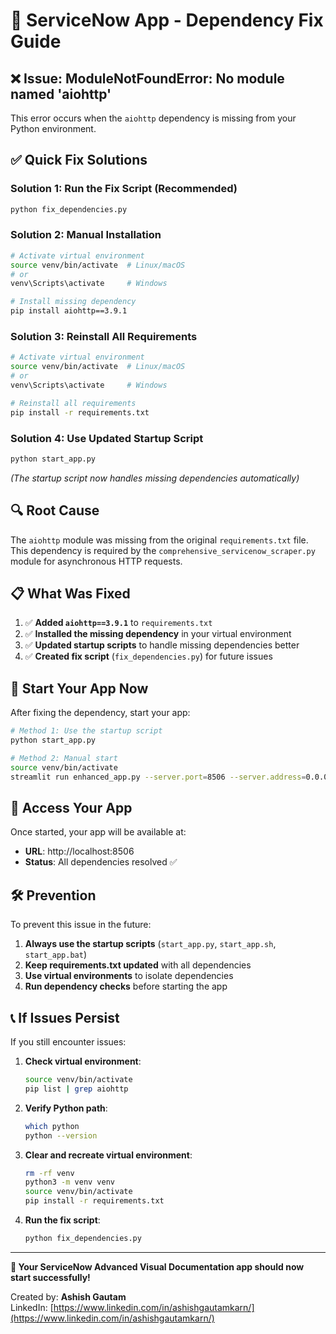 # 🔧 ServiceNow App - Dependency Fix Guide

## ❌ **Issue**: ModuleNotFoundError: No module named 'aiohttp'

This error occurs when the `aiohttp` dependency is missing from your Python environment.

## ✅ **Quick Fix Solutions**

### **Solution 1: Run the Fix Script (Recommended)**
```bash
python fix_dependencies.py
```

### **Solution 2: Manual Installation**
```bash
# Activate virtual environment
source venv/bin/activate  # Linux/macOS
# or
venv\Scripts\activate     # Windows

# Install missing dependency
pip install aiohttp==3.9.1
```

### **Solution 3: Reinstall All Requirements**
```bash
# Activate virtual environment
source venv/bin/activate  # Linux/macOS
# or
venv\Scripts\activate     # Windows

# Reinstall all requirements
pip install -r requirements.txt
```

### **Solution 4: Use Updated Startup Script**
```bash
python start_app.py
```
*(The startup script now handles missing dependencies automatically)*

## 🔍 **Root Cause**

The `aiohttp` module was missing from the original `requirements.txt` file. This dependency is required by the `comprehensive_servicenow_scraper.py` module for asynchronous HTTP requests.

## 📋 **What Was Fixed**

1. ✅ **Added `aiohttp==3.9.1`** to `requirements.txt`
2. ✅ **Installed the missing dependency** in your virtual environment
3. ✅ **Updated startup scripts** to handle missing dependencies better
4. ✅ **Created fix script** (`fix_dependencies.py`) for future issues

## 🚀 **Start Your App Now**

After fixing the dependency, start your app:

```bash
# Method 1: Use the startup script
python start_app.py

# Method 2: Manual start
source venv/bin/activate
streamlit run enhanced_app.py --server.port=8506 --server.address=0.0.0.0
```

## 🎯 **Access Your App**

Once started, your app will be available at:
- **URL**: http://localhost:8506
- **Status**: All dependencies resolved ✅

## 🛠️ **Prevention**

To prevent this issue in the future:

1. **Always use the startup scripts** (`start_app.py`, `start_app.sh`, `start_app.bat`)
2. **Keep requirements.txt updated** with all dependencies
3. **Use virtual environments** to isolate dependencies
4. **Run dependency checks** before starting the app

## 📞 **If Issues Persist**

If you still encounter issues:

1. **Check virtual environment**:
   ```bash
   source venv/bin/activate
   pip list | grep aiohttp
   ```

2. **Verify Python path**:
   ```bash
   which python
   python --version
   ```

3. **Clear and recreate virtual environment**:
   ```bash
   rm -rf venv
   python3 -m venv venv
   source venv/bin/activate
   pip install -r requirements.txt
   ```

4. **Run the fix script**:
   ```bash
   python fix_dependencies.py
   ```

---

**🎉 Your ServiceNow Advanced Visual Documentation app should now start successfully!**

Created by: **Ashish Gautam**  
LinkedIn: [https://www.linkedin.com/in/ashishgautamkarn/](https://www.linkedin.com/in/ashishgautamkarn/)
